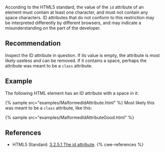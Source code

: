 According to the HTML5 standard, the value of the `id` attribute of an element must contain at least one character, and must not contain any space characters. ID attributes that do not conform to this restriction may be interpreted differently by different browsers, and may indicate a misunderstanding on the part of the developer.


## Recommendation
Inspect the ID attribute in question. If its value is empty, the attribute is most likely useless and can be removed. If it contains a space, perhaps the attribute was meant to be a `class` attribute.


## Example
The following HTML element has an ID attribute with a space in it:

{% sample src="examples/MalformedIdAttribute.html" %}
Most likely this was meant to be a `class` attribute, like this:

{% sample src="examples/MalformedIdAttributeGood.html" %}

## References
* HTML5 Standard: [3.2.5.1 The id attribute](https://www.w3.org/TR/html5/dom.html#the-id-attribute).
{% cwe-references %}
